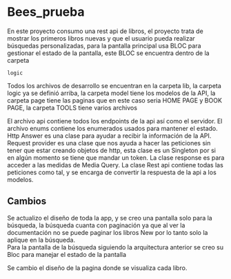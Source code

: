 # Bees_prueba

En este proyecto consumo una rest api de libros, el proyecto trata de mostrar los primeros libros nuevas y que el usuario pueda realizar búsquedas personalizadas, para la pantalla principal usa BLOC para gestionar el estado de la pantalla, este BLOC se encuentra dentro de la carpeta 

`logic`

Todos los archivos de desarrollo se encuentran en la carpeta lib, la carpeta logic ya se definió arriba, la carpeta model tiene los modelos de la API, la carpeta page tiene las paginas que en este caso seria HOME PAGE y BOOK PAGE, la carpeta TOOLS tiene varios archivos 

El archivo api contiene todos los endpoints de la api así como el servidor.
El archivo enums contiene los enumerados usados para mantener el estado.
Http Answer es una clase para ayudar a recibir la información de la API.
Request provider es una clase que nos ayuda a hacer las peticiones sin tener que estar creando objetos de http, esta clase es un Singleton por si en algún momento se tiene que mandar un token.
La clase response es para acceder a las medidas de Media Query.
La clase Rest api contiene todas las peticiones como tal, y se encarga de convertir la respuesta de la api a los modelos.
 
 ## Cambios

Se actualizo el diseño de toda la app, y se creo una pantalla solo para la búsqueda, la búsqueda cuanta con paginación ya que al ver la documentación no se puede paginar los libros New por lo tanto solo la aplique en la búsqueda.  
Para la pantalla de la búsqueda siguiendo la arquitectura anterior se creo su Bloc para manejar el estado de la pantalla

Se cambio el diseño de la pagina donde se visualiza cada libro.